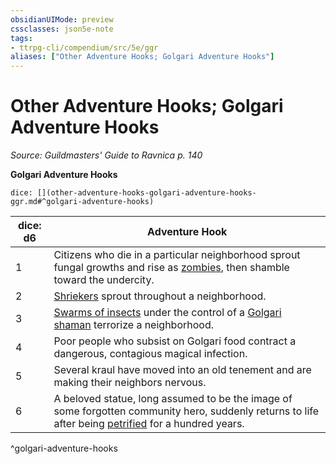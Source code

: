```yaml
---
obsidianUIMode: preview
cssclasses: json5e-note
tags:
- ttrpg-cli/compendium/src/5e/ggr
aliases: ["Other Adventure Hooks; Golgari Adventure Hooks"]
---
```

# Other Adventure Hooks; Golgari Adventure Hooks
*Source: Guildmasters' Guide to Ravnica p. 140* 

**Golgari Adventure Hooks**

`dice: [](other-adventure-hooks-golgari-adventure-hooks-ggr.md#^golgari-adventure-hooks)`

| dice: d6 | Adventure Hook |
|----------|----------------|
| 1 | Citizens who die in a particular neighborhood sprout fungal growths and rise as [zombies](3-Mechanics/CLI/bestiary/undead/zombie.md), then shamble toward the undercity. |
| 2 | [Shriekers](3-Mechanics/CLI/bestiary/plant/shrieker.md) sprout throughout a neighborhood. |
| 3 | [Swarms of insects](3-Mechanics/CLI/bestiary/beast/swarm-of-insects.md) under the control of a [Golgari shaman](3-Mechanics/CLI/bestiary/humanoid/golgari-shaman-ggr.md) terrorize a neighborhood. |
| 4 | Poor people who subsist on Golgari food contract a dangerous, contagious magical infection. |
| 5 | Several kraul have moved into an old tenement and are making their neighbors nervous. |
| 6 | A beloved statue, long assumed to be the image of some forgotten community hero, suddenly returns to life after being [petrified](3-Mechanics/CLI/rules/conditions.md#Petrified) for a hundred years. |
^golgari-adventure-hooks
